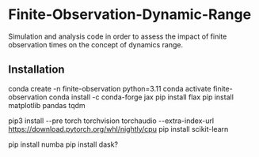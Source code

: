# Finite-Observation-Dynamic-Range

Simulation and analysis code in order to assess the impact of finite observation times on the concept of dynamics range.

## Installation
conda create -n finite-observation python=3.11
conda activate finite-observation
conda install -c conda-forge jax
pip install flax
pip install matplotlib pandas tqdm

pip3 install --pre torch torchvision torchaudio --extra-index-url https://download.pytorch.org/whl/nightly/cpu
pip install scikit-learn

pip install numba
pip install dask?